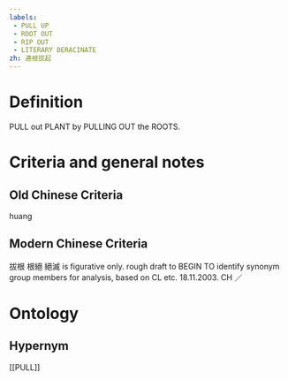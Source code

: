 ```yaml
---
labels: 
 - PULL UP
 - ROOT OUT
 - RIP OUT
 - LITERARY DERACINATE
zh: 連根拔起
---
```


# Definition
PULL out PLANT by PULLING OUT the ROOTS.
# Criteria and general notes
## Old Chinese Criteria
huang
## Modern Chinese Criteria
拔根
根絕
絕滅 is figurative only.
rough draft to BEGIN TO identify synonym group members for analysis, based on CL etc. 18.11.2003. CH ／
# Ontology

## Hypernym
[[PULL]]